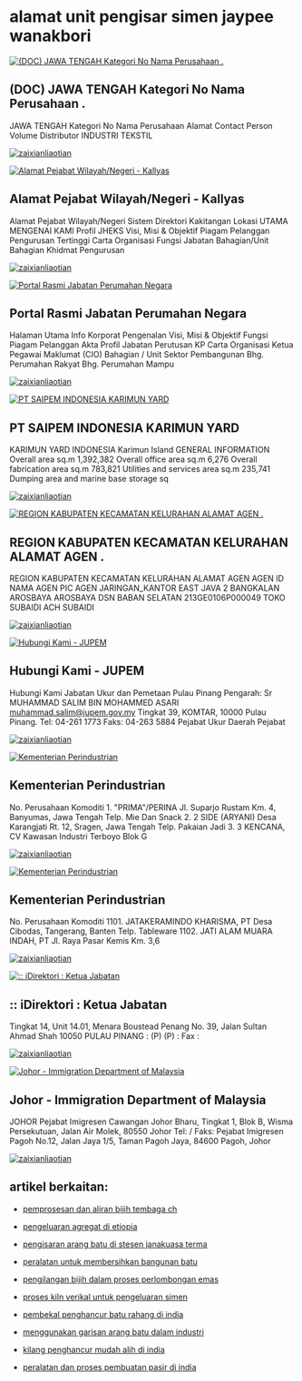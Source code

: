 # alamat unit pengisar simen jaypee wanakbori
<a href="https://mnn.zoosnet.net/LR/Chatpre.aspx?id=MNN94995150&p=https://topgrinding.com/" target="_blank">![(DOC) JAWA TENGAH Kategori No Nama Perusahaan .](https://github.com/technlg/images/blob/main/49.jpg)</a>
## (DOC) JAWA TENGAH Kategori No Nama Perusahaan .
JAWA TENGAH Kategori No Nama Perusahaan Alamat Contact Person Volume Distributor INDUSTRI TEKSTIL
<a href="https://mnn.zoosnet.net/LR/Chatpre.aspx?id=MNN94995150&p=https://topgrinding.com/" target="_blank"><img src="https://github.com/technlg/images/raw/main/chat11.jpg" alt="zaixianliaotian"/></a><a href="//whatsapp.shibangsoft.com/WhatsApp.php" ><img src="https://github.com/technlg/images/raw/main/chat11.png" alt=""></a>
<a href="https://mnn.zoosnet.net/LR/Chatpre.aspx?id=MNN94995150&p=https://topgrinding.com/" target="_blank">![Alamat Pejabat Wilayah/Negeri - Kallyas](https://github.com/technlg/images/blob/main/13.jpg)</a>
## Alamat Pejabat Wilayah/Negeri - Kallyas
Alamat Pejabat Wilayah/Negeri Sistem Direktori Kakitangan Lokasi UTAMA MENGENAI KAMI Profil JHEKS Visi, Misi & Objektif Piagam Pelanggan Pengurusan Tertinggi Carta Organisasi Fungsi Jabatan Bahagian/Unit Bahagian Khidmat Pengurusan 
<a href="https://mnn.zoosnet.net/LR/Chatpre.aspx?id=MNN94995150&p=https://topgrinding.com/" target="_blank"><img src="https://github.com/technlg/images/raw/main/chat11.jpg" alt="zaixianliaotian"/></a><a href="//whatsapp.shibangsoft.com/WhatsApp.php" ><img src="https://github.com/technlg/images/raw/main/chat11.png" alt=""></a>
<a href="https://mnn.zoosnet.net/LR/Chatpre.aspx?id=MNN94995150&p=https://topgrinding.com/" target="_blank">![Portal Rasmi Jabatan Perumahan Negara](https://github.com/technlg/images/blob/main/63.jpg)</a>
## Portal Rasmi Jabatan Perumahan Negara
Halaman Utama Info Korporat Pengenalan Visi, Misi & Objektif Fungsi Piagam Pelanggan Akta Profil Jabatan Perutusan KP Carta Organisasi Ketua Pegawai Maklumat (CIO) Bahagian / Unit Sektor Pembangunan Bhg. Perumahan Rakyat Bhg. Perumahan Mampu
<a href="https://mnn.zoosnet.net/LR/Chatpre.aspx?id=MNN94995150&p=https://topgrinding.com/" target="_blank"><img src="https://github.com/technlg/images/raw/main/chat11.jpg" alt="zaixianliaotian"/></a><a href="//whatsapp.shibangsoft.com/WhatsApp.php" ><img src="https://github.com/technlg/images/raw/main/chat11.png" alt=""></a>
<a href="https://mnn.zoosnet.net/LR/Chatpre.aspx?id=MNN94995150&p=https://topgrinding.com/" target="_blank">![PT SAIPEM INDONESIA KARIMUN YARD](https://github.com/technlg/images/blob/main/26.jpg)</a>
## PT SAIPEM INDONESIA KARIMUN YARD
KARIMUN YARD INDONESIA Karimun Island GENERAL INFORMATION Overall area sq.m 1,392,382 Overall office area sq.m 6,276 Overall fabrication area sq.m 783,821 Utilities and services area sq.m 235,741 Dumping area and marine base storage sq
<a href="https://mnn.zoosnet.net/LR/Chatpre.aspx?id=MNN94995150&p=https://topgrinding.com/" target="_blank"><img src="https://github.com/technlg/images/raw/main/chat11.jpg" alt="zaixianliaotian"/></a><a href="//whatsapp.shibangsoft.com/WhatsApp.php" ><img src="https://github.com/technlg/images/raw/main/chat11.png" alt=""></a>
<a href="https://mnn.zoosnet.net/LR/Chatpre.aspx?id=MNN94995150&p=https://topgrinding.com/" target="_blank">![REGION KABUPATEN KECAMATAN KELURAHAN ALAMAT AGEN .](https://github.com/technlg/images/blob/main/19.jpg)</a>
## REGION KABUPATEN KECAMATAN KELURAHAN ALAMAT AGEN .
REGION KABUPATEN KECAMATAN KELURAHAN ALAMAT AGEN AGEN ID NAMA AGEN PIC AGEN JARINGAN_KANTOR EAST JAVA 2 BANGKALAN AROSBAYA AROSBAYA DSN BABAN SELATAN 213GE0106P000049 TOKO SUBAIDI ACH SUBAIDI
<a href="https://mnn.zoosnet.net/LR/Chatpre.aspx?id=MNN94995150&p=https://topgrinding.com/" target="_blank"><img src="https://github.com/technlg/images/raw/main/chat11.jpg" alt="zaixianliaotian"/></a><a href="//whatsapp.shibangsoft.com/WhatsApp.php" ><img src="https://github.com/technlg/images/raw/main/chat11.png" alt=""></a>
<a href="https://mnn.zoosnet.net/LR/Chatpre.aspx?id=MNN94995150&p=https://topgrinding.com/" target="_blank">![Hubungi Kami - JUPEM](https://github.com/technlg/images/blob/main/37.jpg)</a>
## Hubungi Kami - JUPEM
Hubungi Kami Jabatan Ukur dan Pemetaan Pulau Pinang Pengarah: Sr MUHAMMAD SALIM BIN MOHAMMED ASARI muhammad.salim@jupem.gov.my Tingkat 39, KOMTAR, 10000 Pulau Pinang. Tel: 04-261 1773 Faks: 04-263 5884 Pejabat Ukur Daerah Pejabat
<a href="https://mnn.zoosnet.net/LR/Chatpre.aspx?id=MNN94995150&p=https://topgrinding.com/" target="_blank"><img src="https://github.com/technlg/images/raw/main/chat11.jpg" alt="zaixianliaotian"/></a><a href="//whatsapp.shibangsoft.com/WhatsApp.php" ><img src="https://github.com/technlg/images/raw/main/chat11.png" alt=""></a>
<a href="https://mnn.zoosnet.net/LR/Chatpre.aspx?id=MNN94995150&p=https://topgrinding.com/" target="_blank">![Kementerian Perindustrian](https://github.com/technlg/images/blob/main/7.jpg)</a>
## Kementerian Perindustrian
No. Perusahaan Komoditi 1. "PRIMA"/PERINA Jl. Suparjo Rustam Km. 4, Banyumas, Jawa Tengah Telp. Mie Dan Snack 2. 2 SIDE (ARYANI) Desa Karangjati Rt. 12, Sragen, Jawa Tengah Telp. Pakaian Jadi 3. 3 KENCANA, CV Kawasan Industri Terboyo Blok G
<a href="https://mnn.zoosnet.net/LR/Chatpre.aspx?id=MNN94995150&p=https://topgrinding.com/" target="_blank"><img src="https://github.com/technlg/images/raw/main/chat11.jpg" alt="zaixianliaotian"/></a><a href="//whatsapp.shibangsoft.com/WhatsApp.php" ><img src="https://github.com/technlg/images/raw/main/chat11.png" alt=""></a>
<a href="https://mnn.zoosnet.net/LR/Chatpre.aspx?id=MNN94995150&p=https://topgrinding.com/" target="_blank">![Kementerian Perindustrian](https://github.com/technlg/images/blob/main/3.jpg)</a>
## Kementerian Perindustrian
No. Perusahaan Komoditi 1101. JATAKERAMINDO KHARISMA, PT Desa Cibodas, Tangerang, Banten Telp. Tableware 1102. JATI ALAM MUARA INDAH, PT Jl. Raya Pasar Kemis Km. 3,6 
<a href="https://mnn.zoosnet.net/LR/Chatpre.aspx?id=MNN94995150&p=https://topgrinding.com/" target="_blank"><img src="https://github.com/technlg/images/raw/main/chat11.jpg" alt="zaixianliaotian"/></a><a href="//whatsapp.shibangsoft.com/WhatsApp.php" ><img src="https://github.com/technlg/images/raw/main/chat11.png" alt=""></a>
<a href="https://mnn.zoosnet.net/LR/Chatpre.aspx?id=MNN94995150&p=https://topgrinding.com/" target="_blank">![:: iDirektori : Ketua Jabatan](https://github.com/technlg/images/blob/main/43.jpg)</a>
## :: iDirektori : Ketua Jabatan
Tingkat 14, Unit 14.01, Menara Boustead Penang No. 39, Jalan Sultan Ahmad Shah 10050 PULAU PINANG : (P) (P) : Fax : 
<a href="https://mnn.zoosnet.net/LR/Chatpre.aspx?id=MNN94995150&p=https://topgrinding.com/" target="_blank"><img src="https://github.com/technlg/images/raw/main/chat11.jpg" alt="zaixianliaotian"/></a><a href="//whatsapp.shibangsoft.com/WhatsApp.php" ><img src="https://github.com/technlg/images/raw/main/chat11.png" alt=""></a>
<a href="https://mnn.zoosnet.net/LR/Chatpre.aspx?id=MNN94995150&p=https://topgrinding.com/" target="_blank">![Johor - Immigration Department of Malaysia](https://github.com/technlg/images/blob/main/12.jpg)</a>
## Johor - Immigration Department of Malaysia
JOHOR Pejabat Imigresen Cawangan Johor Bharu, Tingkat 1, Blok B, Wisma Persekutuan, Jalan Air Molek, 80550 Johor Tel: / Faks: Pejabat Imigresen Pagoh No.12, Jalan Jaya 1/5, Taman Pagoh Jaya, 84600 Pagoh, Johor
<a href="https://mnn.zoosnet.net/LR/Chatpre.aspx?id=MNN94995150&p=https://topgrinding.com/" target="_blank"><img src="https://github.com/technlg/images/raw/main/chat11.jpg" alt="zaixianliaotian"/></a><a href="//whatsapp.shibangsoft.com/WhatsApp.php" ><img src="https://github.com/technlg/images/raw/main/chat11.png" alt=""></a>
## artikel berkaitan:
* [pemprosesan dan aliran bijih tembaga ch](pemprosesan%20dan%20aliran%20bijih%20tembaga%20ch.md)
* [pengeluaran agregat di etiopia](pengeluaran%20agregat%20di%20etiopia.md)
* [pengisaran arang batu di stesen janakuasa terma](pengisaran%20arang%20batu%20di%20stesen%20janakuasa%20terma.md)
* [peralatan untuk membersihkan bangunan batu](peralatan%20untuk%20membersihkan%20bangunan%20batu.md)
* [pengilangan bijih dalam proses perlombongan emas](pengilangan%20bijih%20dalam%20proses%20perlombongan%20emas.md)
* [proses kiln verikal untuk pengeluaran simen](proses%20kiln%20verikal%20untuk%20pengeluaran%20simen.md)
* [pembekal penghancur batu rahang di india](pembekal%20penghancur%20batu%20rahang%20di%20india.md)
* [menggunakan garisan arang batu dalam industri](menggunakan%20garisan%20arang%20batu%20dalam%20industri.md)
* [kilang penghancur mudah alih di india](kilang%20penghancur%20mudah%20alih%20di%20india.md)
* [peralatan dan proses pembuatan pasir di india](peralatan%20dan%20proses%20pembuatan%20pasir%20di%20india.md)
